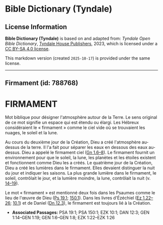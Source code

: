 # Bible Dictionary (Tyndale)

## License Information

**Bible Dictionary (Tyndale)** is based on and adapted from: _Tyndale Open Bible Dictionary_, [Tyndale House Publishers](https://tyndaleopenresources.com/), 2023, which is licensed under a [CC BY-SA 4.0 license](https://creativecommons.org/licenses/by-sa/4.0/legalcode.en).

This markdown version (created `2025-10-17`) is provided under the same license.



--------------------------------

## Firmament (id: 788768)

FIRMAMENT
=========

Mot biblique pour désigner l'atmosphère autour de la Terre. Le sens original de ce mot signifie un espace qui est étendu ou élargi. Les Hébreux considéraient le « firmament » comme le ciel vide où se trouvaient les nuages, le soleil et la lune.

Au cours du deuxième jour de la Création, Dieu a créé l'atmosphère au\-dessus de la terre. Il l'a fait pour séparer les eaux en dessous des eaux au\-dessus. Dieu a appelé le firmament ciel ([Gn 1\.6–8](https://ref.ly/Gen1:6-Gen1:8)). Le firmament fournit un environnement pour que le soleil, la lune, les planètes et les étoiles existent et fonctionnent comme Dieu les a créés. Le quatrième jour de la Création, Dieu a créé les lumières dans le firmament. Elles devaient distinguer la nuit du jour et indiquer les saisons. La plus grande lumière dans le firmament, le soleil, contrôlait le jour, et la lumière moindre, la lune, contrôlait la nuit (v. [14–19](https://ref.ly/Gen1:14-Gen1:19)).

Le mot « firmament » est mentionné deux fois dans les Psaumes comme le lieu de l'œuvre de Dieu ([Ps 19\.1](https://ref.ly/Ps19:1); [150\.1](https://ref.ly/Ps150:1)). Dans les livres d'Ézéchiel ([Ez 1\.22–26](https://ref.ly/Ezek1:22-Ezek1:26); [10\.1](https://ref.ly/Ezek10:1)) et de Daniel ([Dn 12\.3](https://ref.ly/Dan12:3)), le firmament est toujours lié à la Création.

* **Associated Passages:** PSA 19:1; PSA 150:1; EZK 10:1; DAN 12:3; GEN 1:14–GEN 1:19; GEN 1:6–GEN 1:8; EZK 1:22–EZK 1:26

